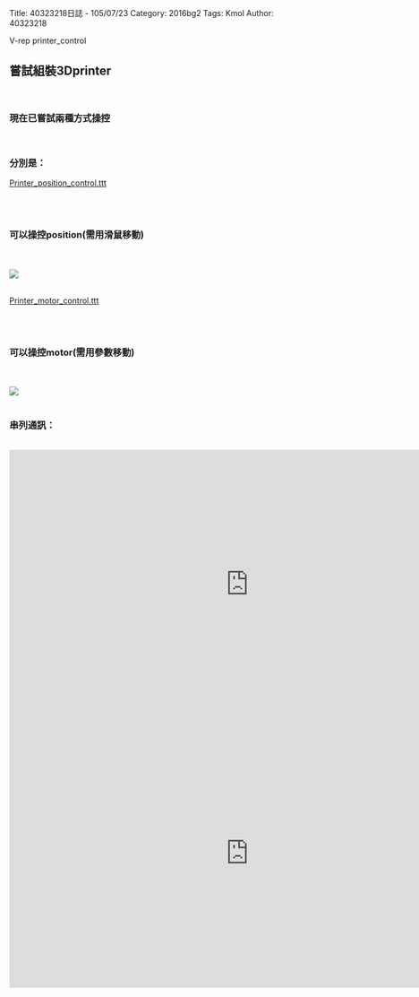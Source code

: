Title: 40323218日誌 - 105/07/23
Category: 2016bg2
Tags: Kmol 
Author: 40323218


V-rep   printer_control

<!-- PELICAN_END_SUMMARY -->

<h2>嘗試組裝3Dprinter</h2>
<br>
<h3>現在已嘗試兩種方式操控</h3>
<br>
<h3>分別是：</h3>
<p><a href="https://github.com/coursemdetw/project_site/blob/gh-pages/users/g2_files/40323218/Printer_position_control.ttt?raw=true">Printer_position_control.ttt</a></p><br><br>
<h3>可以操控position(需用滑鼠移動)</h3><br><br>
<img src="http://coursemdetw.github.io/project_site_files/files/2016spring/g2/40323218/position.gif" weight=600 >
<br><br>
<p><a href="https://github.com/coursemdetw/project_site/blob/gh-pages/users/g2_files/40323218/Printer_motor_control.ttt?raw=true">Printer_motor_control.ttt</a></p><br><br>
<h3>可以操控motor(需用參數移動)</h3>
<br><br>
<img src="http://coursemdetw.github.io/project_site_files/files/2016spring/g2/40323218/motor.gif" weight=600 >
<br><br>
<h3>串列通訊：</h3>
<br>
<iframe width="854" height="480" src="https://www.youtube.com/embed/1-CW00QXwwk" frameborder="0" allowfullscreen></iframe>
<br>
<iframe width="854" height="480" src="https://www.youtube.com/embed/y1vbxmeJ4M0" frameborder="0" allowfullscreen></iframe>

